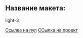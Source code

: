 ## Название макета:
light-3

[Ссылка на пул](https://github.com/Gnom204/movies-explorer-frontend/pull/8) 
[ССылка на проект](https://dipgnom.nomoreparties.sbs)

